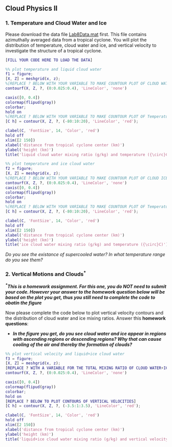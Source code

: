 ## Cloud Physics II

### 1. Temperature and Cloud Water and Ice

Please download the data file [Lab8Data.mat](Lab8Data.mat) first. This file contains azimuthally averaged data from a tropical cyclone. You will plot the distribution of temperature, cloud water and ice, and vertical velocity to investigate the structure of a tropical cyclone.

```matlab
[FILL YOUR CODE HERE TO LOAD THE DATA]

%% plot temperature and liquid cloud water
f1 = figure;
[X, Z] = meshgrid(x, z);
%[REPLACE ? BELOW WITH YOUR VARIABLE TO MAKE COUNTOUR PLOT OF CLOUD WATER MIXING RATIO IN g/kg]
contourf(X, Z, ?, (0:0.025:0.4), 'LineColor', 'none')

caxis([0, 0.4])
colormap(flipud(gray))
colorbar;
hold on
%[REPLACE ? BELOW WITH YOUR VARIABLE TO MAKE COUNTOUR PLOT OF Temperature IN DEGREE CELSIUS]
[C h] = contour(X, Z, ?, (-80:10:20), 'LineColor', 'red');

clabel(C, 'FontSize', 14, 'Color', 'red')
hold off
xlim([2 150])
xlabel('distance from tropical cyclone center (km)')
ylabel('height (km)')
title('liquid cloud water mixing ratio (g/kg) and temperature ({\circ}C)')

%% plot temperature and ice cloud water
f2 = figure;
[X, Z] = meshgrid(x, z);
%[REPLACE ? BELOW WITH YOUR VARIABLE TO MAKE COUNTOUR PLOT OF CLOUD ICE MIXING RATIO IN g/kg]
contourf(X, Z, ?, (0:0.025:0.4), 'LineColor', 'none')
caxis([0, 0.4])
colormap(flipud(gray))
colorbar;
hold on
%[REPLACE ? BELOW WITH YOUR VARIABLE TO MAKE COUNTOUR PLOT OF Temperature IN DEGREE CELSIUS]
[C h] = contour(X, Z, ?, (-80:10:20), 'LineColor', 'red');

clabel(C, 'FontSize', 14, 'Color', 'red')
hold off
xlim([2 150])
xlabel('distance from tropical cyclone center (km)')
ylabel('height (km)')
title('ice cloud water mixing ratio (g/kg) and temperature ({\circ}C)')
```

_Do you see the existance of supercooled water? In what temperature range do you see them?_


### 2. Vertical Motions and Clouds<sup>*</sup>

_**<sup>*</sup>This is a homework assignment. For this one, you do NOT need to submit your code. However your answer to the homework question below will be based on the plot you get, thus you still need to complete the code to obatin the figure**_

Now please complete the code below to plot vertical velocity contours and the distribution of cloud water and ice mixing ratios. Answer this **homework questions**:
* _**In the figure you get, do you see cloud water and ice appear in regions with ascending regions or descending regions? Why that can cause cooling of the air and thereby the formation of clouds?**_

```matlab
%% plot vertical velocity and liquid+ice cloud water
f3 = figure;
[X, Z] = meshgrid(x, z);
[REPLACE ? WITH A VARIABLE FOR THE TOTAL MIXING RATIO OF CLOUD WATER+ICE]
contourf(X, Z, ?, (0:0.025:0.4), 'LineColor', 'none')

caxis([0, 0.4])
colormap(flipud(gray))
colorbar;
hold on
[REPLACE ? BELOW TO PLOT CONTOURS OF VERTICAL VELOCITIES]
[C h] = contour(X, Z, ?, (-3.5:1:3.5), 'LineColor', 'red');

clabel(C, 'FontSize', 14, 'Color', 'red')
hold off
xlim([2 150])
xlabel('distance from tropical cyclone center (km)')
ylabel('height (km)')
title('liquid+ice cloud water mixing ratio (g/kg) and vertical velocity (m/s)')

```



